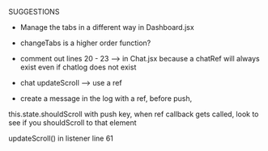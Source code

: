 SUGGESTIONS

* Manage the tabs in a different way in Dashboard.jsx
* changeTabs is a higher order function?


* comment out lines 20 - 23 -->  in Chat.jsx because a chatRef will always exist even if chatlog does not exist

* chat updateScroll --> use a ref

* create  a message in the log with a ref, before push,

this.state.shouldScroll with push key, when ref callback gets called, look to see if you shouldScroll to that element

updateScroll() in listener  line 61
